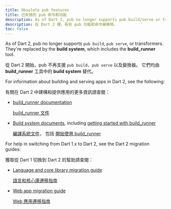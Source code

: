 ```yaml
---
title: Obsolete pub features
title: 已失效的 pub 命令和功能
description: As of Dart 2, pub no longer supports pub build/serve or transformers.
description: 在 Dart 2 裡，有些 pub 功能和命令被移除。
toc: false
---
```


As of Dart 2, pub no longer supports `pub build`, `pub serve`, or transformers.
They're replaced by the **build system**,
which includes the **build_runner** tool.

從 Dart 2 開始，pub 不再支援 `pub build`、`pub serve` 以及變換器。
它們均由 **build_runner** 工具中的 **build system** 替代。

For information about building and serving apps in Dart 2, see the following:

有關在 Dart 2 中建構和提供應用的更多資訊請查閱：

* [build_runner documentation](/tools/build_runner)

  [build_runner 文件](/tools/build_runner)

* [Build system documents](https://github.com/dart-lang/build/tree/master/docs),
  including
  [getting started with build_runner](https://github.com/dart-lang/build/blob/master/docs/getting_started.md#getting-started-with-build_runner)

  [編譯系統文件](https://github.com/dart-lang/build/tree/master/docs)，
  包括 [開始使用 build_runner](https://github.com/dart-lang/build/blob/master/docs/getting_started.md#getting-started-with-build_runner)

For help in switching from Dart 1.x to Dart 2, see the Dart 2 migration guides:

獲取從 Dart 1 切換到 Dart 2 的幫助請查閱：

* [Language and core library migration guide](/dart-2#migration)

  [語言和核心庫遷移指南](/dart-2#migration)

* [Web app migration guide](/web/dart-2)

  [Web 應用遷移指南](/web/dart-2)

